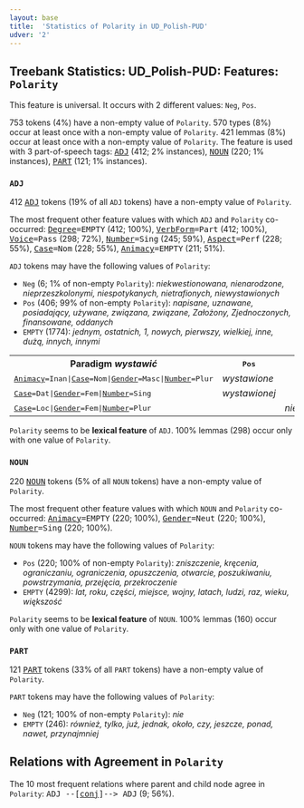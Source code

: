 ```yaml
---
layout: base
title:  'Statistics of Polarity in UD_Polish-PUD'
udver: '2'
---
```


## Treebank Statistics: UD_Polish-PUD: Features: `Polarity`

This feature is universal.
It occurs with 2 different values: `Neg`, `Pos`.

753 tokens (4%) have a non-empty value of `Polarity`.
570 types (8%) occur at least once with a non-empty value of `Polarity`.
421 lemmas (8%) occur at least once with a non-empty value of `Polarity`.
The feature is used with 3 part-of-speech tags: <tt><a href="pl_pud-pos-ADJ.html">ADJ</a></tt> (412; 2% instances), <tt><a href="pl_pud-pos-NOUN.html">NOUN</a></tt> (220; 1% instances), <tt><a href="pl_pud-pos-PART.html">PART</a></tt> (121; 1% instances).

### `ADJ`

412 <tt><a href="pl_pud-pos-ADJ.html">ADJ</a></tt> tokens (19% of all `ADJ` tokens) have a non-empty value of `Polarity`.

The most frequent other feature values with which `ADJ` and `Polarity` co-occurred: <tt><a href="pl_pud-feat-Degree.html">Degree</a></tt><tt>=EMPTY</tt> (412; 100%), <tt><a href="pl_pud-feat-VerbForm.html">VerbForm</a></tt><tt>=Part</tt> (412; 100%), <tt><a href="pl_pud-feat-Voice.html">Voice</a></tt><tt>=Pass</tt> (298; 72%), <tt><a href="pl_pud-feat-Number.html">Number</a></tt><tt>=Sing</tt> (245; 59%), <tt><a href="pl_pud-feat-Aspect.html">Aspect</a></tt><tt>=Perf</tt> (228; 55%), <tt><a href="pl_pud-feat-Case.html">Case</a></tt><tt>=Nom</tt> (228; 55%), <tt><a href="pl_pud-feat-Animacy.html">Animacy</a></tt><tt>=EMPTY</tt> (211; 51%).

`ADJ` tokens may have the following values of `Polarity`:

* `Neg` (6; 1% of non-empty `Polarity`): <em>niekwestionowana, nienarodzone, nieprzeszkolonymi, niespotykanych, nietrafionych, niewystawionych</em>
* `Pos` (406; 99% of non-empty `Polarity`): <em>napisane, uznawane, posiadający, używane, związana, związane, Założony, Zjednoczonych, finansowane, oddanych</em>
* `EMPTY` (1774): <em>jednym, ostatnich, 1, nowych, pierwszy, wielkiej, inne, dużą, innych, innymi</em>

<table>
  <tr><th>Paradigm <i>wystawić</i></th><th><tt>Pos</tt></th><th><tt>Neg</tt></th></tr>
  <tr><td><tt><tt><a href="pl_pud-feat-Animacy.html">Animacy</a></tt><tt>=Inan</tt>|<tt><a href="pl_pud-feat-Case.html">Case</a></tt><tt>=Nom</tt>|<tt><a href="pl_pud-feat-Gender.html">Gender</a></tt><tt>=Masc</tt>|<tt><a href="pl_pud-feat-Number.html">Number</a></tt><tt>=Plur</tt></tt></td><td><em>wystawione</em></td><td></td></tr>
  <tr><td><tt><tt><a href="pl_pud-feat-Case.html">Case</a></tt><tt>=Dat</tt>|<tt><a href="pl_pud-feat-Gender.html">Gender</a></tt><tt>=Fem</tt>|<tt><a href="pl_pud-feat-Number.html">Number</a></tt><tt>=Sing</tt></tt></td><td><em>wystawionej</em></td><td></td></tr>
  <tr><td><tt><tt><a href="pl_pud-feat-Case.html">Case</a></tt><tt>=Loc</tt>|<tt><a href="pl_pud-feat-Gender.html">Gender</a></tt><tt>=Fem</tt>|<tt><a href="pl_pud-feat-Number.html">Number</a></tt><tt>=Plur</tt></tt></td><td></td><td><em>niewystawionych</em></td></tr>
</table>

`Polarity` seems to be **lexical feature** of `ADJ`. 100% lemmas (298) occur only with one value of `Polarity`.

### `NOUN`

220 <tt><a href="pl_pud-pos-NOUN.html">NOUN</a></tt> tokens (5% of all `NOUN` tokens) have a non-empty value of `Polarity`.

The most frequent other feature values with which `NOUN` and `Polarity` co-occurred: <tt><a href="pl_pud-feat-Animacy.html">Animacy</a></tt><tt>=EMPTY</tt> (220; 100%), <tt><a href="pl_pud-feat-Gender.html">Gender</a></tt><tt>=Neut</tt> (220; 100%), <tt><a href="pl_pud-feat-Number.html">Number</a></tt><tt>=Sing</tt> (220; 100%).

`NOUN` tokens may have the following values of `Polarity`:

* `Pos` (220; 100% of non-empty `Polarity`): <em>zniszczenie, kręcenia, ograniczaniu, ograniczenia, opuszczenia, otwarcie, poszukiwaniu, powstrzymania, przejęcia, przekroczenie</em>
* `EMPTY` (4299): <em>lat, roku, części, miejsce, wojny, latach, ludzi, raz, wieku, większość</em>

`Polarity` seems to be **lexical feature** of `NOUN`. 100% lemmas (160) occur only with one value of `Polarity`.

### `PART`

121 <tt><a href="pl_pud-pos-PART.html">PART</a></tt> tokens (33% of all `PART` tokens) have a non-empty value of `Polarity`.

`PART` tokens may have the following values of `Polarity`:

* `Neg` (121; 100% of non-empty `Polarity`): <em>nie</em>
* `EMPTY` (246): <em>również, tylko, już, jednak, około, czy, jeszcze, ponad, nawet, przynajmniej</em>

## Relations with Agreement in `Polarity`

The 10 most frequent relations where parent and child node agree in `Polarity`:
<tt>ADJ --[<tt><a href="pl_pud-dep-conj.html">conj</a></tt>]--> ADJ</tt> (9; 56%).

